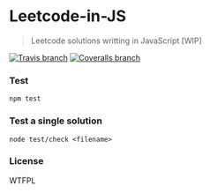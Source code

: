 # Leetcode-in-JS
> Leetcode solutions writting in JavaScript [WIP]

[![Travis branch](https://img.shields.io/travis/flowmemo/leetcode-in-js/master.svg?style=flat-square)](https://travis-ci.org/flowmemo/leetcode-in-js)
[![Coveralls branch](https://img.shields.io/coveralls/flowmemo/leetcode-in-js/master.svg?style=flat-square)](https://coveralls.io/github/flowmemo/leetcode-in-js)

### Test
```shell
npm test
```

### Test a single solution
```shell
node test/check <filename>
```

### License
WTFPL